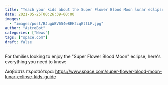 ```yaml
---
title: "Teach your kids about the Super Flower Blood Moon lunar eclipse of 2021"
date: 2021-05-25T00:26:39+00:00
images:
  - "images/post/BJugWBV654wBEH2cqEttLF.jpg"
author: "AstroBot"
categories: ["News"]
tags: ["space.com"]
draft: false
---
```


For families looking to enjoy the "Super Flower Blood Moon" eclipse, here's everything you need to know: 

Διαβάστε περισσότερα: https://www.space.com/super-flower-blood-moon-lunar-eclipse-kids-guide
